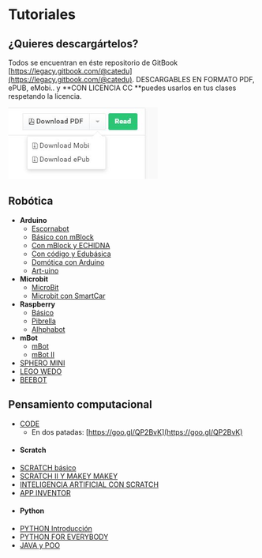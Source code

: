 # Tutoriales

## ¿Quieres descargártelos?

Todos se encuentran en éste repositorio de GitBook [https://legacy.gitbook.com/@catedu](https://legacy.gitbook.com/@catedu). DESCARGABLES EN FORMATO PDF, ePUB, eMobi.. y **CON LICENCIA CC **puedes usarlos en tus clases respetando la licencia.

![](/assets/descarga.jpg.jpg)

## Robótica

* **Arduino**
  * [Escornabot](https://catedu.gitbooks.io/escornabots/content/)
  * [Básico con mBlock](https://catedu.gitbooks.io/ensena-pensamiento-computacional-con-arduino/content/)
  * [Con mBlock y ECHIDNA](https://catedu.gitbooks.io/programa-arduino-con-echidna/content/)
  * [Con código y Edubásica](https://catedu.gitbooks.io/programa-arduino-mediante-codigo/content/)
  * [Domótica con Arduino](https://catedu.gitbooks.io/domotica-con-arduino/content/)
  * [Art-uino](https://catedu.gitbooks.io/art-uino/content/)
* **Microbit**
  * [MicroBit](https://catedu.gitbooks.io/micro-bit/content/)
  * [Microbit con SmartCar](https://catedu.gitbooks.io/smartcar-micro-bit/content/)
* **Raspberry**
  * [Básico](https://catedu.gitbooks.io/raspberry-muy-basico/content/)
  * [Pibrella](https://catedu.gitbooks.io/pibrella/content/)
  * [Alhphabot](https://catedu.gitbooks.io/alphabot/content/)
* **mBot**
  * [mBot](https://catedu.gitbooks.io/robotica-educativa-con-mbot/content/)
  * [mBot II](https://catedu.gitbooks.io/robotica-educativa-con-mbot-ii/content/)
* [SPHERO MINI](https://catedu.gitbooks.io/sphero-mini/content/)
* [LEGO WEDO](https://catedu.gitbooks.io/ensena-pensamiento-computacional-con-lego-wedo/content/)
* [BEEBOT](https://catedu.gitbooks.io/robotica-en-infantil-con-bee-bot/content/)

## Pensamiento computacional

* [CODE](https://catedu.gitbooks.io/ensena-pensamiento-computacional-con-code-org/content/)
  * En dos patadas: [https://goo.gl/QP2BvK](https://goo.gl/QP2BvK)
* #### Scratch
 * [SCRATCH básico](https://catedu.gitbooks.io/ensena-pensamiento-computacional-con-scratch/content/)
 * [SCRATCH II Y MAKEY MAKEY](https://catedu.gitbooks.io/scratch-avanzado-y-makey-makey/content/)
 * [INTELIGENCIA ARTIFICIAL CON SCRATCH](https://catedu.gitbooks.io/inteligencia-artificial-con-scratch/content/)
* [APP INVENTOR](https://catedu.gitbooks.io/app-inventor/content/)
* #### Python 
 * [PYTHON Introducción](https://catedu.gitbooks.io/introduccion-a-python/content/)
 * [PYTHON FOR EVERYBODY](https://catedu.gitbooks.io/python-for-person-in-everybody/content/)
* [JAVA y POO](https://catedu.gitbooks.io/programacion-orientada-a-objetos-java/content/)



